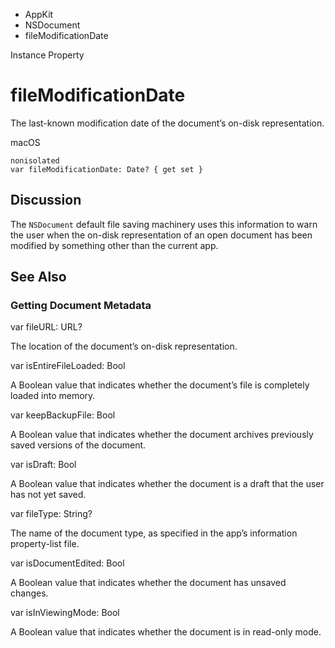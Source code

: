 

- AppKit
- NSDocument
-  fileModificationDate 

Instance Property

# fileModificationDate

The last-known modification date of the document’s on-disk representation.

macOS

``` source
nonisolated
var fileModificationDate: Date? { get set }
```

## Discussion

The `NSDocument` default file saving machinery uses this information to warn the user when the on-disk representation of an open document has been modified by something other than the current app.

## See Also

### Getting Document Metadata

var fileURL: URL?

The location of the document’s on-disk representation.

var isEntireFileLoaded: Bool

A Boolean value that indicates whether the document’s file is completely loaded into memory.

var keepBackupFile: Bool

A Boolean value that indicates whether the document archives previously saved versions of the document.

var isDraft: Bool

A Boolean value that indicates whether the document is a draft that the user has not yet saved.

var fileType: String?

The name of the document type, as specified in the app’s information property-list file.

var isDocumentEdited: Bool

A Boolean value that indicates whether the document has unsaved changes.

var isInViewingMode: Bool

A Boolean value that indicates whether the document is in read-only mode.


